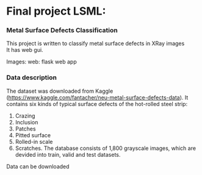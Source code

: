 # Final project LSML:

### Metal Surface Defects Classification
This project is written to classify metal surface defects in XRay images  
It has web gui.

Images: 
web: flask web app

### Data description
The dataset was downloaded from Kaggle (https://www.kaggle.com/fantacher/neu-metal-surface-defects-data). It contains six kinds of typical surface defects of the hot-rolled steel strip:
1. Crazing
2. Inclusion
3. Patches
4. Pitted surface
5. Rolled-in scale
6. Scratches. 
The database consists of 1,800 grayscale images, which are devided into train, valid and test datasets.

Data can be downloaded 
